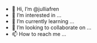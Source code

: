- 👋 Hi, I’m @julliafren
- 👀 I’m interested in ...
- 🌱 I’m currently learning ...
- 💞️ I’m looking to collaborate on ...
- 📫 How to reach me ...

<!---
julliafren/julliafren is a ✨ special ✨ repository because its `README.md` (this file) appears on your GitHub profile.
You can click the Preview link to take a look at your changes.
--->
